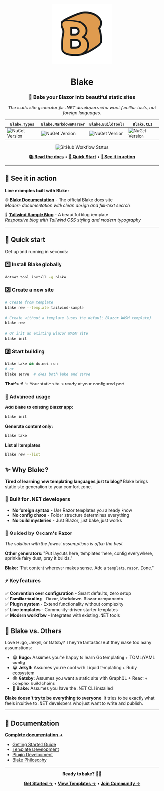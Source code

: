 <div align="center">

<a href="https://blake-ssg.org" target="_blank" title="Go to the Blake website"><img width="196px" alt="blake logo" src="https://raw.githubusercontent.com/matt-goldman/blake/refs/heads/main/assets/blake.svg"></a>

# Blake

### 🍞 **Bake your Blazor into beautiful static sites**

*The static site generator for .NET developers who want familiar tools, not foreign languages.*

| `Blake.Types` | `Blake.MarkdownParser` | `Blake.BuildTools` | `Blake.CLI` |
|-------------|----------------------|------------------|-----------|
| ![NuGet Version](https://img.shields.io/nuget/v/Blake.Types?style=for-the-badge) | ![NuGet Version](https://img.shields.io/nuget/v/Blake.MarkdownParser?style=for-the-badge)| ![NuGet Version](https://img.shields.io/nuget/v/Blake.BuildTools?style=for-the-badge) | ![NuGet Version](https://img.shields.io/nuget/v/Blake.CLI?style=for-the-badge) |

![GitHub Workflow Status](https://img.shields.io/github/actions/workflow/status/matt-goldman/blake/ci.yml?branch=main&style=for-the-badge)

**[📚 Read the docs](https://www.blake-ssg.org/)** • **[🚀 Quick Start](#-quick-start)** • **[🌟 See it in action](#-see-it-in-action)**

</div>

---

## 🌟 See it in action

**Live examples built with Blake:**

🌐 **[Blake Documentation](https://blake-ssg.org)** - The official Blake docs site  
*Modern documentation with clean design and full-text search*

🎨 **[Tailwind Sample Blog](https://tailwindsample.blake-ssg.org)** - A beautiful blog template  
*Responsive blog with Tailwind CSS styling and modern typography*

---

## 🚀 Quick start

Get up and running in seconds:

### 1️⃣ Install Blake globally
```bash
dotnet tool install -g blake
```

### 2️⃣ Create a new site
```bash
# Create from template
blake new --template tailwind-sample

# Create without a template (uses the default Blazor WASM template)
blake new

# Or init an existing Blazor WASM site
blake init
```

### 3️⃣ Start building
```bash
blake bake && dotnet run
# or
blake serve  # does both bake and serve
```

**That's it!** ✨ Your static site is ready at your configured port

### 🔧 Advanced usage

**Add Blake to existing Blazor app:**
```bash
blake init
```

**Generate content only:**
```bash
blake bake
```

**List all templates:**
```bash
blake new --list
```


## ✨ Why Blake?

**Tired of learning new templating languages just to blog?** Blake brings static site generation to your comfort zone.

### 🎯 Built for .NET developers
- **No foreign syntax** - Use Razor templates you already know
- **No config chaos** - Folder structure determines everything  
- **No build mysteries** - Just Blazor, just bake, just works

### 🧠 Guided by Occam's Razor
*The solution with the fewest assumptions is often the best.*

**Other generators:** "Put layouts here, templates there, config everywhere, sprinkle fairy dust, pray it builds."

**Blake:** "Put content wherever makes sense. Add a `template.razor`. Done."

### ⚡ Key features
✅ **Convention over configuration** - Smart defaults, zero setup  
✅ **Familiar tooling** - Razor, Markdown, Blazor components  
✅ **Plugin system** - Extend functionality without complexity  
✅ **Live templates** - Community-driven starter templates  
✅ **Modern workflow** - Integrates with existing .NET tools  

## 🤔 Blake vs. Others

Love Hugo, Jekyll, or Gatsby? They're fantastic! But they make too many assumptions:

- 😭 **Hugo:** Assumes you're happy to learn Go templating + TOML/YAML config  
- 😭 **Jekyll:** Assumes you're cool with Liquid templating + Ruby ecosystem  
- 😭 **Gatsby:** Assumes you want a static site with GraphQL + React + complex build chains  
- 🤩 **Blake:** Assumes you have the .NET CLI installed

**Blake doesn't try to be everything to everyone.** It tries to be exactly what feels intuitive to .NET developers who just want to write and publish.

---

## 📖 Documentation

**[Complete documentation →](https://blake-ssg.org)**

- [Getting Started Guide](https://blake-ssg.org/getting-started)
- [Template Development](https://blake-ssg.org/templates) 
- [Plugin Development](https://blake-ssg.org/plugins)
- [Blake Philosophy](https://blake-ssg.org/philosophy)

---

<div align="center">

**Ready to bake?** 🍞✨

[**Get Started →**](https://blake-ssg.org) • [**View Templates →**](https://blake-ssg.org/templates) • [**Join Community →**](https://github.com/matt-goldman/blake/discussions)

</div>
